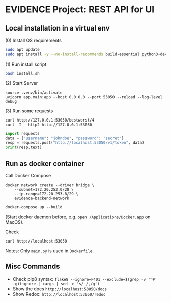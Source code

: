 # EVIDENCE Project: REST API for UI

## Local installation in a virtual env
(0) Install OS requirements

```bash
sudo apt update
sudo apt install -y --no-install-recommends build-essential python3-dev python3-venv
```

(1) Run install script

```bash
bash install.sh
```

(2) Start Server

```
source .venv/bin/activate
uvicorn app.main:app --host 0.0.0.0 --port 53050 --reload --log-level debug
```

(3) Run some requests

```
curl http://127.0.0.1:53050/bestworst/4
curl -I --http2 http://127.0.0.1:53050
```

```python
import requests
data = {"username": "johndoe", "password": "secret"}
resp = requests.post("http://localhost:53050/v1/token", data)
print(resp.text)
```

## Run as docker container
Call Docker Compose

```
docker network create --driver bridge \
    --subnet=172.20.253.0/28 \
    --ip-range=172.20.253.8/29 \
    evidence-backend-network

docker-compose up --build
```

(Start docker daemon before, e.g. `open /Applications/Docker.app` on MacOS).

Check

```
curl http://localhost:53050
```

Notes: Only `main.py` is used in `Dockerfile`.


## Misc Commands
- Check pip8 syntax: `flake8 --ignore=F401 --exclude=$(grep -v '^#' .gitignore | xargs | sed -e 's/ /,/g')`
- Show the docs `http://localhost:53050/docs`
- Show Redoc: `http://localhost:53050/redoc`
